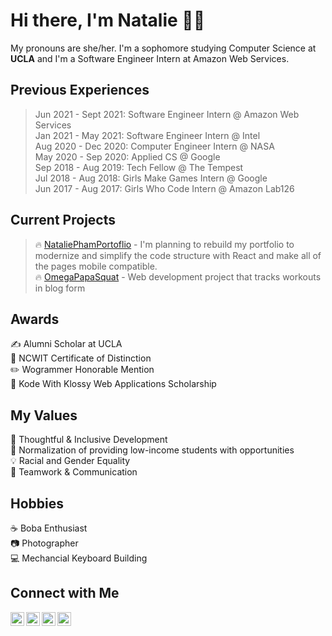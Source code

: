 # Hi there, I'm Natalie 👋🏻
My pronouns are she/her. I'm a sophomore studying Computer Science at <strong>UCLA</strong> and I'm a Software Engineer Intern at Amazon Web Services. 

## Previous Experiences <br/>
> Jun 2021 - Sept 2021: Software Engineer Intern @ Amazon Web Services </br>
> Jan 2021 - May 2021: Software Engineer Intern @ Intel </br>
> Aug 2020 - Dec 2020: Computer Engineer Intern @ NASA </br>
> May 2020 - Sep 2020: Applied CS @ Google </br>
> Sep 2018 - Aug 2019: Tech Fellow @ The Tempest </br>
> Jul 2018 - Aug 2018: Girls Make Games Intern @ Google </br>
> Jun 2017 - Aug 2017: Girls Who Code Intern @ Amazon Lab126 </br>

## Current Projects <br/>

> 🔥 [NataliePhamPortoflio](https://github.com/nataliepham25/natalie-portfolio) - I'm planning to rebuild my portfolio to modernize and simplify the code structure with React and make all of the pages mobile compatible. </br>
> 🔥 [OmegaPapaSquat](https://github.com/dwongbound/papaSquat) - Web development project that tracks workouts in blog form

## Awards
✍️  Alumni Scholar at UCLA <br/>
💜  NCWIT Certificate of Distinction <br/>
✏️  Wogrammer Honorable Mention <br/>
👾  Kode With Klossy Web Applications Scholarship <br/>

## My Values
🧠  Thoughtful & Inclusive Development <br/>
🖤  Normalization of providing low-income students with opportunities <br/>
💡  Racial and Gender Equality <br/>
🙌  Teamwork & Communication

## Hobbies
☕  Boba Enthusiast <br/>
📷  Photographer </br>
💻  Mechancial Keyboard Building

## Connect with Me
<a href="https://linkedin.com/in/nataliepham25">
  <img align="left" alt="Linkedin" width="22px" src="https://cdn.jsdelivr.net/npm/simple-icons@v3/icons/linkedin.svg" />
</a>
<a href="https://twitter.com/natotodoroki">
  <img align="left" alt="Twitter" width="22px" src="https://cdn.jsdelivr.net/npm/simple-icons@v3/icons/twitter.svg" />
</a>
<a href="https://instagram.com/natalie.pham">
  <img align="left" alt="Instagram" width="22px" src="https://cdn.jsdelivr.net/npm/simple-icons@v3/icons/instagram.svg" />
</a>
<a href="https://open.spotify.com/user/nataliepham5?si=7_JheanEQRW4-E0-OJ7HfA">
  <img align="left" alt="Spotify" width="22px" src="https://cdn.jsdelivr.net/npm/simple-icons@v3/icons/spotify.svg" />
</a>

<!--<img align="center" src="https://github-readme-stats.vercel.app/api/<CARD_TYPE>/?username=nataliepham25=<USERNAME>&theme=<THEME_NAME>" /> -->

<!--
**nataliepham25/nataliepham25** is a ✨ _special_ ✨ repository because its `README.md` (this file) appears on your GitHub profile.

Here are some ideas to get you started:

- 🔭 I’m currently working on ...
- 🌱 I’m currently learning ...
- 👯 I’m looking to collaborate on ...
- 🤔 I’m looking for help with ...
- 💬 Ask me about ...
- 📫 How to reach me: ...
- 😄 Pronouns: ...
- ⚡ Fun fact: ...
- 
<a href="www.nqpham.me/natalie-portfolio/">
  <img align="left" alt="Portfolio" width="22px" src="https://cdn.jsdelivr.net/npm/simple-icons@v3/icons/netflix.svg" />
</a>
- [Portfolio](nqpham.me/natalie-portfolio/) <br/>
- [Portfolio](nqpham.me/natalie-portfolio/) <br/>
- [Instagram](https://www.instagram.com/natalie.pham) <br/>
- [Linkedin](https://www.linkedin.com/in/nataliepham25/) <br/>
- [Twitter](https://twitter.com/natotodoroki) <br/>
- 💬 Ask me about internship recruiting and resume advice!
In the summer, I will be a Full Stack Developer on the IBM Cloud Team with an emphasis in Cloud Computing. In the Fall, I will be a Technical Product Management Intern on the Facebook Reality Labs and React Development Team. I previously interned at Google on the Google Cloud Platforms team.
-->
